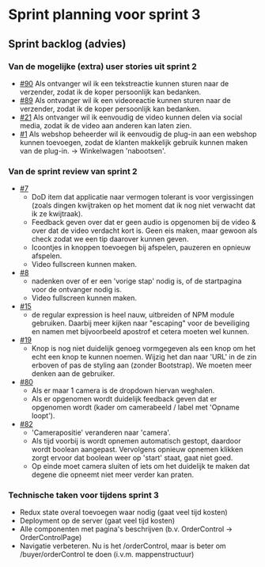 # Sprint planning voor sprint 3

## Sprint backlog (advies)

### Van de mogelijke (extra) user stories uit sprint 2

- [#90](https://github.com/HANICA-DWA/sep2021-project-koeskoes/issues/90) Als ontvanger wil ik een tekstreactie kunnen sturen naar de verzender, zodat ik de koper persoonlijk kan bedanken.
- [#89](https://github.com/HANICA-DWA/sep2021-project-koeskoes/issues/89) Als ontvanger wil ik een videoreactie kunnen sturen naar de verzender, zodat ik de koper persoonlijk kan bedanken.
- [#21](https://github.com/HANICA-DWA/sep2021-project-koeskoes/issues/21) Als ontvanger wil ik eenvoudig de video kunnen delen via social media, zodat ik de video aan anderen kan laten zien.
- [#1](https://github.com/HANICA-DWA/sep2021-project-koeskoes/issues/1) Als webshop beheerder wil ik eenvoudig de plug-in aan een webshop kunnen toevoegen, zodat de klanten makkelijk gebruik kunnen maken van de plug-in. -> Winkelwagen 'nabootsen'. 

### Van de sprint review van sprint 2

- [#7](https://github.com/HANICA-DWA/sep2021-project-koeskoes/issues/7)
  - DoD item dat applicatie naar vermogen tolerant is voor vergissingen (zoals dingen kwijtraken op het moment dat ik nog niet verwacht dat ik ze kwijtraak).
  - Feedback geven over dat er geen audio is opgenomen bij de video & over dat de video verdacht kort is. Geen eis maken, maar gewoon als check zodat we een tip daarover kunnen geven.
  - Icoontjes in knoppen toevoegen bij afspelen, pauzeren en opnieuw afspelen.
  - Video fullscreen kunnen maken.
- [#8](https://github.com/HANICA-DWA/sep2021-project-koeskoes/issues/8)
  - nadenken over of er een 'vorige stap' nodig is, of de startpagina voor de ontvanger nodig is.
  - Video fullscreen kunnen maken.
- [#15](https://github.com/HANICA-DWA/sep2021-project-koeskoes/issues/15)
  - de regular expression is heel nauw, uitbreiden of NPM module gebruiken. Daarbij meer kijken naar "escaping" voor de beveiliging en namen met bijvoorbeeld apostrof et cetera moeten wel kunnen.
- [#19](https://github.com/HANICA-DWA/sep2021-project-koeskoes/issues/19)
  - Knop is nog niet duidelijk genoeg vormgegeven als een knop om het echt een knop te kunnen noemen. Wijzig het dan naar 'URL' in de zin erboven of pas de styling aan (zonder Bootstrap). We moeten meer denken aan de gebruiker.
- [#80](https://github.com/HANICA-DWA/sep2021-project-koeskoes/issues/80)
  - Als er maar 1 camera is de dropdown hiervan weghalen.
  - Als er opgenomen wordt duidelijk feedback geven dat er opgenomen wordt (kader om camerabeeld / label met 'Opname loopt').
- [#82](https://github.com/HANICA-DWA/sep2021-project-koeskoes/issues/82)
  - 'Camerapositie' veranderen naar 'camera'.
  - Als tijd voorbij is wordt opnemen automatisch gestopt, daardoor wordt boolean aangepast. Vervolgens opnieuw opnemen klikken zorgt ervoor dat boolean weer op 'start' staat, gaat niet goed.
  - Op einde moet camera sluiten of iets om het duidelijk te maken dat degene die opneemt niet meer verder kan praten.

### Technische taken voor tijdens sprint 3
- Redux state overal toevoegen waar nodig (gaat veel tijd kosten)
- Deployment op de server (gaat veel tijd kosten)
- Alle componenten met pagina's beschrijven (b.v. OrderControl -> OrderControlPage)
- Navigatie verbeteren. Nu is het /orderControl, maar is beter om /buyer/orderControl te doen (i.v.m. mappenstructuur)
